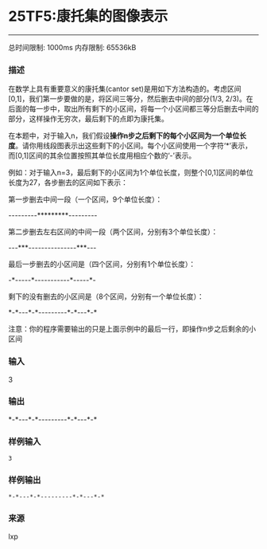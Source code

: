 # 25TF5:康托集的图像表示
------

总时间限制: 1000ms 内存限制: 65536kB

### 描述

在数学上具有重要意义的康托集(cantor set)是用如下方法构造的。考虑区间[0,1]，我们第一步要做的是，将区间三等分，然后删去中间的部分(1/3, 2/3)。在后面的每一步中，取出所有剩下的小区间，将每一个小区间都三等分后删去中间的部分，这样操作无穷次，最后剩下的点即为康托集。

在本题中，对于输入n，我们假设**操作n步之后剩下的每个小区间为一个单位长度**。请你用线段图表示出这些剩下的小区间。每个小区间使用一个字符‘*’表示，而[0,1]区间的其余位置按照其单位长度用相应个数的‘-’表示。

例如：对于输入n=3，最后剩下的小区间为1个单位长度，则整个[0,1]区间的单位长度为27，各步删去的区间如下表示：

第一步删去中间一段（一个区间，9个单位长度）：

---------*********---------

第二步删去左右区间的中间一段（两个区间，分别有3个单位长度）：

---\***---------------\*\**---

最后一步删去的小区间是（四个区间，分别有1个单位长度）：

-\*-----\*-----------\*-----\*-

剩下的没有删去的小区间是（8个区间，分别有一个单位长度）：

\*-\*---\*-\*---------\*-\*---\*-\*

注意：你的程序需要输出的只是上面示例中的最后一行，即操作n步之后剩余的小区间

### 输入

3

### 输出


\*-\*---\*-\*---------\*-\*---\*-\*

### 样例输入

    3

### 样例输出

    *-*---*-*---------*-*---*-*

### 来源

lxp
